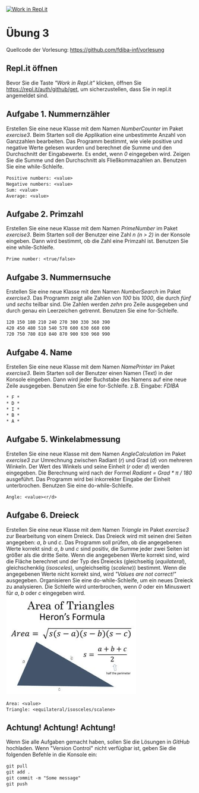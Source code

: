 [![Work in Repl.it](https://classroom.github.com/assets/work-in-replit-14baed9a392b3a25080506f3b7b6d57f295ec2978f6f33ec97e36a161684cbe9.svg)](https://classroom.github.com/online_ide?assignment_repo_id=3396999&assignment_repo_type=AssignmentRepo)
# Übung 3
Quellcode der Vorlesung: https://github.com/fdiba-inf/vorlesung
## Repl.it öffnen
Bevor Sie die Taste _"Work in Repl.it"_ klicken, öffnen Sie https://repl.it/auth/github/get, um sicherzustellen, dass Sie in repl.it angemeldet sind.
## Aufgabe 1. Nummernzähler
Erstellen Sie eine neue Klasse mit dem Namen _NumberCounter_ im Paket _exercise3_. 
Beim Starten soll die Applikation eine unbestimmte Anzahl von Ganzzahlen bearbeiten. 
Das Programm bestimmt, wie viele positive und negative Werte gelesen wurden und berechnet die Summe und den Durchschnitt der Eingabewerte. 
Es endet, wenn _0_ eingegeben wird.
Zeigen Sie die Summe und den Durchschnitt als Fließkommazahlen an. 
Benutzen Sie eine while-Schleife.
``` 
Positive numbers: <value>
Negative numbers: <value>
Sum: <value>
Average: <value>
``` 
## Aufgabe 2. Primzahl
Erstellen Sie eine neue Klasse mit dem Namen _PrimeNumber_ im Paket _exercise3_.
Beim Starten soll der Benutzer eine Zahl _n (n > 2)_ in der Konsole eingeben.
Dann wird bestimmt, ob die Zahl eine Primzahl ist.
Benutzen Sie eine while-Schleife.
``` 
Prime number: <true/false>
``` 
## Aufgabe 3. Nummernsuche
Erstellen Sie eine neue Klasse mit dem Namen _NumberSearch_ im Paket _exercise3_. 
Das Programm zeigt alle Zahlen von _100_ bis _1000_, die durch _fünf_ und _sechs_ teilbar sind. 
Die Zahlen werden _zehn_ pro Zeile ausgegeben und durch genau ein Leerzeichen getrennt.
Benutzen Sie eine for-Schleife.
``` 
120 150 180 210 240 270 300 330 360 390
420 450 480 510 540 570 600 630 660 690
720 750 780 810 840 870 900 930 960 990
``` 
## Aufgabe 4. Name
Erstellen Sie eine neue Klasse mit dem Namen _NamePrinter_ im Paket _exercise3_.
Beim Starten soll der Benutzer einen Namen (Text) in der Konsole eingeben. 
Dann wird jeder Buchstabe des Namens auf eine neue Zeile ausgegeben. Benutzen Sie eine for-Schleife.
z.B. Eingabe: _FDIBA_
``` 
* F *
* D *
* I *
* B *
* A *
``` 
## Aufgabe 5. Winkelabmessung
Erstellen Sie eine neue Klasse mit dem Namen _AngleCalculation_ im Paket _exercise3_ zur Umrechnung zwischen Radiant (_r_) und Grad (_d_) von mehreren Winkeln. 
Der Wert des Winkels und seine Einheit (_r_ oder _d_) werden eingegeben. 
Die Berechnung wird nach der Formel _Radiant = Grad * π / 180_ ausgeführt. 
Das Programm wird bei inkorrekter Eingabe der Einheit unterbrochen. 
Benutzen Sie eine do-while-Schleife.
``` 
Angle: <value><r/d>
``` 
## Aufgabe 6. Dreieck
Erstellen Sie eine neue Klasse mit dem Namen _Triangle_ im Paket _exercise3_ zur Bearbeitung von einem Dreieck. 
Das Dreieck wird mit seinen drei Seiten angegeben: _a_, _b_ und _c_. 
Das Programm soll prüfen, ob die angegebenen Werte korrekt sind: _a_, _b_ und _c_ sind positiv, die Summe jeder zwei Seiten ist größer als die dritte Seite. 
Wenn die angegebenen Werte korrekt sind, wird die Fläche berechnet und der Typ des Dreiecks (gleichseitig (_equilateral_), gleichschenklig (_isosceles_), ungleichseitig (_scalene_)) bestimmt.
Wenn die angegebenen Werte nicht korrekt sind, wird _"Values are not correct!"_ ausgegeben.
Organisieren Sie eine do-while-Schleife, um ein neues Dreieck zu analysieren. 
Die Schleife wird unterbrochen, wenn _0_ oder ein Minuswert für _a_, _b_ oder _c_ eingegeben wird.
![Triangle Area](https://github.com/fdiba-inf/vorlesung/raw/master/images/exercise3/area.jpg)
``` 
Area: <value>
Triangle: <equilateral/isosceles/scalene>
``` 
## Achtung! Achtung! Achtung!
Wenn Sie alle Aufgaben gemacht haben, sollen Sie die Lösungen in _GitHub_ hochladen. 
Wenn "Version Control" nicht verfügbar ist, geben Sie die folgenden Befehle in die Konsole ein:
``` 
git pull
git add .
git commit -m "Some message"
git push
``` 
